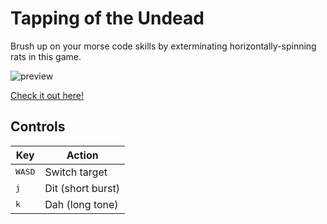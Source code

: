 # Tapping of the Undead

Brush up on your morse code skills by exterminating horizontally-spinning rats in this game.

![preview](docs/gameplay_preview.gif "Gameplay")

[Check it out here!](https://eatmygoose.github.io/TappingOfTheUndead/index.html)

## Controls
|Key|Action|
|---|---|
|<kbd>WASD</kbd>| Switch target |
|<kbd>j</kbd>| Dit (short burst) |
|<kbd>k</kbd>| Dah (long tone) |